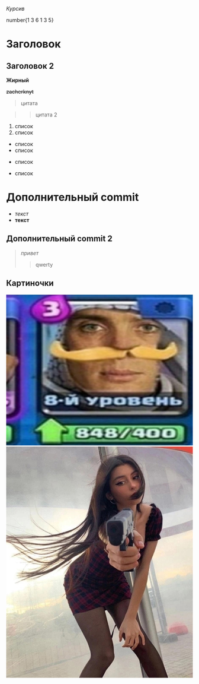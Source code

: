 *Курсив*

number{1 3 6 1 3 5}

# Заголовок 
## Заголовок 2 

**Жирный**

~~zacherknyt~~

>цитата 

>>цитата 2


1. список
2. список



* список
* список
+ список
- список
# Дополнительный commit
* *текст*
* **текст**
## Дополнительный commit 2
> *привет*
>> qwerty


## Картиночки


![Шелби](Tomiknight.jpg)
![Готов](DoraStvol.jpg)

